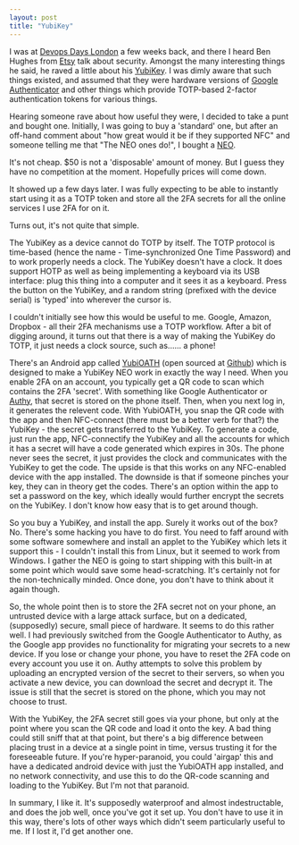 ```yaml
---
layout: post
title: "YubiKey"
---
```

I was at [Devops Days London](http://devopsdays.org/events/2013-london/) a few weeks back, and there I heard Ben Hughes from [Etsy](http://www.etsy.com/) talk about security. Amongst the many interesting things he said, he raved a little about his [YubiKey](http://www.yubico.com/products/yubikey-hardware/). I was dimly aware that such things existed, and assumed that they were hardware versions of [Google Authenticator](https://play.google.com/store/apps/details?id=com.google.android.apps.authenticator2&hl=en_GB) and other things which provide TOTP-based 2-factor authentication tokens for various things.

Hearing someone rave about how useful they were, I decided to take a punt and bought one. Initially, I was going to buy a 'standard' one, but after an off-hand comment about "how great would it be if they supported NFC" and someone telling me that "The NEO ones do!", I bought a [NEO](http://www.yubico.com/products/yubikey-hardware/yubikey-neo/).

It's not cheap. $50 is not a 'disposable' amount of money. But I guess they have no competition at the moment. Hopefully prices will come down.

It showed up a few days later. I was fully expecting to be able to instantly start using it as a TOTP token and store all the 2FA secrets for all the online services I use 2FA for on it. 

Turns out, it's not quite that simple.

The YubiKey as a device cannot do TOTP by itself. The TOTP protocol is time-based (hence the name - Time-synchronized One Time Password) and to work properly needs a clock. The YubiKey doesn't have a clock. It does support HOTP as well as being implementing a keyboard via its USB interface: plug this thing into a computer and it sees it as a keyboard. Press the button on the YubiKey, and a random string (prefixed with the device serial) is 'typed' into wherever the cursor is.

I couldn't initially see how this would be useful to me. Google, Amazon, Dropbox - all their 2FA mechanisms use a TOTP workflow. After a bit of digging around, it turns out that there is a way of making the YubiKey do TOTP, it just needs a clock source, such as...... a phone!

There's an Android app called [YubiOATH](https://play.google.com/store/apps/details?id=com.yubico.yubioath) (open sourced at [Github](https://github.com/Yubico/yubioath-android)) which is designed to make a YubiKey NEO work in exactly the way I need. When you enable 2FA on an account, you typically get a QR code to scan which contains the 2FA 'secret'. With something like Google Authenticator or [Authy](https://www.authy.com/), that secret is stored on the phone itself. Then, when you next log in, it generates the relevent code. With YubiOATH, you snap the QR code with the app and then NFC-connect (there must be a better verb for that?) the YubiKey - the secret gets transferred to the YubiKey. To generate a code, just run the app, NFC-connectify the YubiKey and all the accounts for which it has a secret will have a code generated which expires in 30s. The phone never sees the secret, it just provides the clock and communicates with the YubiKey to get the code. The upside is that this works on any NFC-enabled device with the app installed. The downside is that if someone pinches your key, they can in theory get the codes. There's an option within the app to set a password on the key, which ideally would further encrypt the secrets on the YubiKey. I don't know how easy that is to get around though.

So you buy a YubiKey, and install the app. Surely it works out of the box? No. There's some hacking you have to do first. You need to faff around with some software somewhere and install an applet to the YubiKey which lets it support this - I couldn't install this from Linux, but it seemed to work from Windows. I gather the NEO is going to start shipping with this built-in at some point which would save some head-scratching. It's certainly not for the non-technically minded. Once done, you don't have to think about it again though.

So, the whole point then is to store the 2FA secret not on your phone, an untrusted device with a large attack surface, but on a dedicated, (supposedly) secure, small piece of hardware. It seems to do this rather well. I had previously switched from the Google Authenticator to Authy, as the Google app provides no functionality for migrating your secrets to a new device. If you lose or change your phone, you have to reset the 2FA code on every account you use it on. Authy attempts to solve this problem by uploading an encrypted version of the secret to their servers, so when you activate a new device, you can download the secret and decrypt it. The issue is still that the secret is stored on the phone, which you may not choose to trust.

With the YubiKey, the 2FA secret still goes via your phone, but only at the point where you scan the QR code and load it onto the key. A bad thing could still sniff that at that point, but there's a big difference between placing trust in a device at a single point in time, versus trusting it for the foreseeable future. If you're hyper-paranoid, you could 'airgap' this and have a dedicated android device with just the YubiOATH app installed, and no network connectivity, and use this to do the QR-code scanning and loading to the YubiKey. But I'm not that paranoid. 

In summary, I like it. It's supposedly waterproof and almost indestructable, and does the job well, once you've got it set up. You don't have to use it in this way, there's lots of other ways which didn't seem particularly useful to me. If I lost it, I'd get another one.